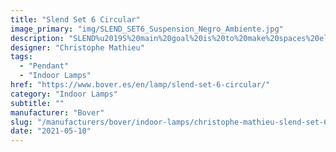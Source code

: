 ```yaml
---
title: "Slend Set 6 Circular"
image_primary: "img/SLEND_SET6_Suspension_Negro_Ambiente.jpg"
description: "SLEND%u2019S%20main%20goal%20is%20to%20make%20spaces%20elegant%20throughout%20slim%20and%A0delicate%20shapes.%20These%20lights%20have%20three%20different%20formats%20which%A0can%20be%20combined%20as%20desired%2C%20acheiving%20a%20large%20range%20of%20applications.%20We%20can%20show%20them%20individually%20or%20grouped%20in%20different%20heights.%20Slend%20is%20made%20out%20of%20spun%20aluminum%20and%20includes%20the%20led%20bulb%20inside%2C%A0which%20can%20be%20easily%20replaced.%20The%20direct%20light%20and%20the%20bulb%20with%20a%A0100%BA%20light%20opening%20makes%20Slend%20an%20excellent%20choice%20for%20spaces%20and%A0objects%20we%20want%20to%20light%20up%20%28restaurant%20tables%2C%20store%20counters%2C%A0stairwells%u2026%29.%0A%0A"
designer: "Christophe Mathieu"
tags: 
  - "Pendant"
  - "Indoor Lamps"
href: "https://www.bover.es/en/lamp/slend-set-6-circular/"
category: "Indoor Lamps"
subtitle: ""
manufacturer: "Bover"
slug: "/manufacturers/bover/indoor-lamps/christophe-mathieu-slend-set-6-circular"
date: "2021-05-10"
---
```

